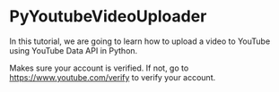 # PyYoutubeVideoUploader

In this tutorial, we are going to learn how to upload a video to YouTube using YouTube Data API in Python.

Makes sure your account is verified. If not, go to https://www.youtube.com/verify to verify your account.

